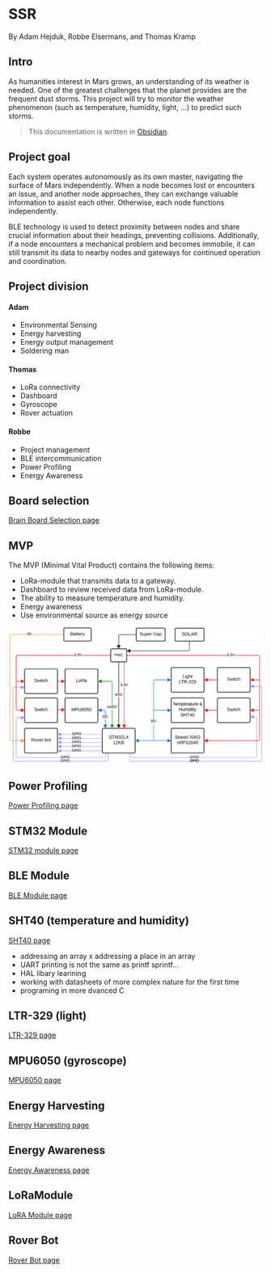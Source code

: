 # SSR
By Adam Hejduk, Robbe Elsermans, and Thomas Kramp
## Intro
As humanities interest in Mars grows, an understanding of its weather is needed. One of the greatest challenges that the planet provides are the frequent dust storms.
This project will try to monitor the weather phenomenon (such as temperature, humidity, light, ...) to predict such storms.

> This documentation is written in [Obsidian](https://obsidian.md/).
## Project goal
Each system operates autonomously as its own master, navigating the surface of Mars independently. When a node becomes lost or encounters an issue, and another node approaches, they can exchange valuable information to assist each other. Otherwise, each node functions independently.

BLE technology is used to detect proximity between nodes and share crucial information about their headings, preventing collisions. Additionally, if a node encounters a mechanical problem and becomes immobile, it can still transmit its data to nearby nodes and gateways for continued operation and coordination.
## Project division
#### Adam
- Environmental Sensing​
- Energy harvesting ​
- Energy output management​
- Soldering man
#### Thomas
- LoRa connectivity
- Dashboard
- Gyroscope
- Rover actuation
#### Robbe
- Project management
- BLE intercommunication
- Power Profiling
- Energy Awareness
## Board selection
[Brain Board Selection page](Pages/Investigation/Brain_Board_Selection.md)

## MVP
The MVP (Minimal Vital Product) contains the following items:
- LoRa-module that transmits data to a gateway.
- Dashboard to review received data from LoRa-module.
- The ability to measure temperature and humidity.
- Energy awareness
- Use environmental source as energy source

![Block Diagram](Images/diagrams/Block_Diagram.png)
## Power Profiling
[Power Profiling page](Power_Profiling.md)
## STM32 Module
[STM32 module page](Pages/Brain_Module/STM32L412KB.md)
## BLE Module
[BLE Module page](Pages/BLE_Module/nRF52_SEEED_XIAO.md)
## SHT40 (temperature and humidity)
[SHT40 page](Pages/Sensor/SHT40.md)
- addressing an array x addressing a place in an array 
- UART printing is not the same as printf sprintf...
- HAL libary learining
- working with datasheets of more complex nature for the first time 
- programing in more dvanced C
## LTR-329 (light)
[LTR-329 page](Pages/Sensor/LTR-329.md)
## MPU6050 (gyroscope)
[MPU6050 page](Pages/Sensor/MPU6050.md)
## Energy Harvesting
[Energy Harvesting page](Pages/Energy_Harvesting/Energy_Harvesting.md)
## Energy Awareness
[Energy Awareness page](Pages/Energy_Awareness/Energy_Awareness.md)
## LoRaModule
[LoRA Module page](z_LoRa_Module.md)
## Rover Bot
[Rover Bot page](Pages/LineBot/Rover_Bot.md)

